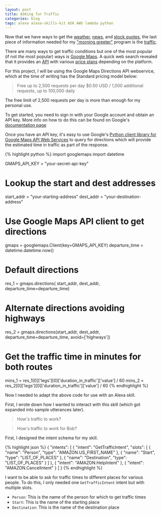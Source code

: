 ```yaml
---
layout: post
title: ASKing for Traffic
categories: blog
tags: alexa alexa-skills-kit ASK AWS lambda python
---
```

Now that we have ways to get the [weather]({{site.baseurl}}/blog/2016/03/25/good-morning-alexa#weather-report), [news]({{site.baseurl}}/blog/2016/04/05/asking-for-news/), and [stock quotes]({{site.baseurl}}/blog/2016/04/08/asking-for-stocks/), the last piece of information needed for my ["morning greeter"]({{site.baseurl}}/blog/2016/03/25/good-morning-alexa) program is the [traffic]({{site.baseurl}}/blog/2016/03/25/good-morning-alexa#traffic-conditions).

There are many ways to get traffic conditions but one of the most popular (if not *the* most popular) ways is [Google Maps](https://maps.google.com). A quick web search revealed that it provides an [API](https://developers.google.com/maps/) with various [price plans](https://developers.google.com/maps/pricing-and-plans/) depending on the platform.

For this project, I will be using the Google Maps Directions API webservice, which at the time of writing has the Standard pricing model below:

> Free up to 2,500 requests per day $0.50 USD / 1,000 additional requests, up to 100,000 daily

The free limit of 2,500 requests per day is more than enough for my personal use.

To get started, you need to sign in with your Google account and obtain an API key. More info on how to do this can be found on Google's [documentation page](https://developers.google.com/maps/documentation/directions/)

Once you have an API key, it's easy to use Google's [Python client library for Google Maps API Web Services](https://github.com/googlemaps/google-maps-services-python) to query for directions which will provide the estimated time in traffic as part of the response.

{% highlight python %}
import googlemaps
import datetime

GMAPS_API_KEY = "your-secret-api-key"

# Lookup the start and dest addresses
start_addr = "your-starting-address"
dest_addr = "your-destination-address"

# Use Google Maps API client to get directions
gmaps = googlemaps.Client(key=GMAPS_API_KEY)
departure_time = datetime.datetime.now()

# Default directions
res_1 = gmaps.directions(
    start_addr, dest_addr, departure_time=departure_time)

# Alternate directions avoiding highways
res_2 = gmaps.directions(start_addr, dest_addr,
    departure_time=departure_time, avoid=['highways'])

# Get the traffic time in minutes for both routes
mins_1 = res_1[0]['legs'][0]['duration_in_traffic']['value'] / 60
mins_2 = res_2[0]['legs'][0]['duration_in_traffic']['value'] / 60
{% endhighlight %}

Now I needed to adapt the above code for use with an Alexa skill.

First, I wrote down how I wanted to interact with this skill (which got expanded into sample utterances later).

> How's traffic to work?

> How's traffic to work for Bob?

First, I designed the intent schema for my skill.

{% highlight json %}
{
  "intents": [
    {
      "intent": "GetTrafficIntent",
      "slots": [
        {
          "name": "Person",
          "type": "AMAZON.US_FIRST_NAME"
        },
        {
          "name": "Start",
          "type": "LIST_OF_PLACES"
        },
        {
          "name": "Destination",
          "type": "LIST_OF_PLACES"
        }
      ]
    },
    {
      "intent": "AMAZON.HelpIntent"
    },
    {
      "intent": "AMAZON.CancelIntent"
    }
  ]
}
{% endhighlight %}

I want to be able to ask for traffic times to different places for various people. To do this, I only needed one `GetTrafficIntent` intent but with multiple slots.

* `Person`: This is the name of the person for which to get traffic times
* `Start`: This is the name of the starting place
* `Destination`: This is the name of the destination place
